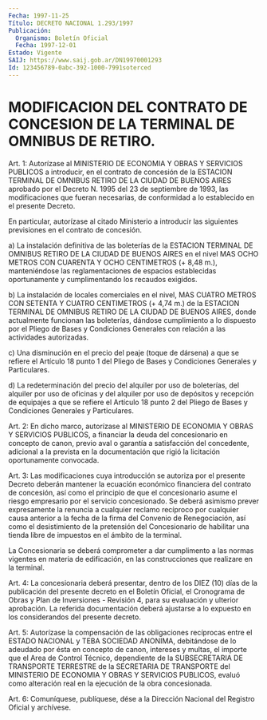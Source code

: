```yaml
---
Fecha: 1997-11-25
Título: DECRETO NACIONAL 1.293/1997
Publicación:
  Organismo: Boletín Oficial
  Fecha: 1997-12-01
Estado: Vigente
SAIJ: https://www.saij.gob.ar/DN19970001293
Id: 123456789-0abc-392-1000-7991soterced
---
```

# MODIFICACION DEL CONTRATO DE CONCESION DE LA TERMINAL DE OMNIBUS DE RETIRO.

<a id="1"></a>
Art. 1:  Autorízase  al MINISTERIO DE  ECONOMIA  Y  OBRAS  Y SERVICIOS PUBLICOS a introducir,  en el contrato de concesión de la ESTACION TERMINAL DE OMNIBUS RETIRO  DE  LA  CIUDAD DE BUENOS AIRES aprobado por el Decreto N. 1995 del 23 de septiembre  de  1993, las modificaciones    que   fueran  necesarias,  de  conformidad  a  lo establecido en el presente Decreto.

En particular, autorízase  al  citado  Ministerio  a introducir las siguientes previsiones en el contrato de concesión.

a)  La  instalación  definitiva  de  las boleterías de la  ESTACION TERMINAL DE OMNIBUS RETIRO DE LA CIUDAD DE BUENOS AIRES en el nivel MAS  OCHO  METROS  CON  CUARENTA Y OCHO CENTIMETROS  (+  8,48  m.), manteniéndose  las  reglamentaciones    de   espacios  establecidas oportunamente y cumplimentando los recaudos exigidos.

b) La instalación de locales comerciales en el  nivel,  MAS  CUATRO METROS  CON SETENTA Y CUATRO CENTIMETROS (+ 4,74 m.) de la ESTACION TERMINAL  DE  OMNIBUS  RETIRO  DE  LA CIUDAD DE BUENOS AIRES, donde actualmente funcionan las boleterías,  dándose  cumplimiento  a  lo dispuesto  por  el  Pliego  de  Bases  y  Condiciones Generales con relación a las actividades autorizadas.

c) Una disminución en el precio del peaje (toque  de dársena) a que se refiere el Artículo 18 punto 1 del Pliego de Bases y Condiciones Generales y Particulares.

d) La redeterminación del precio del alquiler por uso de boleterías, del alquiler por uso de oficinas y del alquiler por uso de depósitos y recepción de equipajes a que se refiere  el Artículo 18 punto 2 del Pliego de Bases y Condiciones Generales y Particulares.

<a id="2"></a>
Art.  2: En dicho marco, autorízase al MINISTERIO DE ECONOMIA  Y OBRAS Y SERVICIOS  PUBLICOS, a financiar la deuda del concesionario en concepto de canon,  previo  aval  o  garantía a satisfacción del concedente, adicional a la prevista en la  documentación  que rigió la licitación oportunamente convocada.

<a id="3"></a>
Art.  3: Las modificaciones cuya introducción se autoriza por  el presente Decreto  deberán mantener la ecuación económico financiera del  contrato  de concesión,  así  como  el  principio  de  que  el concesionario asume el riesgo empresario por el servicio concesionado. Se  deberá asimismo prever expresamente la renuncia a cualquier reclamo recíproco por cualquier causa anterior a la fecha de la firma del Convenio de Renegociación, así como el desistimiento de la  pretensión  del Concesionario de habilitar una tienda  libre  de  impuestos  en  el  ámbito   de  la  terminal.

La Concesionaria se deberá comprometer  a  dar  cumplimento  a  las normas  vigentes  en  materia de edificación, en las construcciones que realizare en la terminal.

<a id="4"></a>
Art. 4: La concesionaria deberá presentar, dentro de los DIEZ (10) días de la publicación  del presente decreto en el Boletín Oficial, el Cronograma de Obras y  Plan de Inversiones - Revisión 4, para su evaluación y ulterior aprobación.  La referida documentación deberá ajustarse a lo expuesto en los considerandos del presente decreto.

<a id="5"></a>
Art. 5: Autorízase la compensación  de las obligaciones recíprocas entre el ESTADO NACIONAL y TEBA SOCIEDAD ANONIMA, debitándose de lo adeudado  por ésta en concepto de canon,  intereses  y  multas,  el importe  que   el  Area  de  Control  Técnico,  dependiente  de  la SUBSECRETARIA  DE    TRANSPORTE   TERRESTRE  de  la  SECRETARIA  DE TRANSPORTE del MINISTERIO DE ECONOMIA Y OBRAS Y SERVICIOS PUBLICOS, evaluó como alteración real en la ejecución de la obra concesionada.

<a id="6"></a>
Art. 6: Comuníquese, publíquese, dése a la Dirección  Nacional del Registro Oficial y archívese.